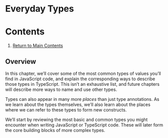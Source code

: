 # Everyday Types

# Contents

1. [Return to Main Contents](../../README.md)

## Overview

In this chapter, we’ll cover some of the most common types of values you’ll find in JavaScript code, and explain the corresponding ways to describe those types in TypeScript. This isn’t an exhaustive list, and future chapters will describe more ways to name and use other types.

Types can also appear in many more _places_ than just type annotations. As we learn about the types themselves, we’ll also learn about the places where we can refer to these types to form new constructs.

We’ll start by reviewing the most basic and common types you might encounter when writing JavaScript or TypeScript code. These will later form the core building blocks of more complex types.
